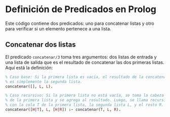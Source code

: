 # Definición de Predicados en Prolog

Este código contiene dos predicados: uno para concatenar listas y otro para verificar si un elemento pertenece a una lista.

## Concatenar dos listas

El predicado `concatenar/3` toma tres argumentos: dos listas de entrada y una lista de salida que es el resultado de concatenar las dos primeras listas. Aquí está la definición:

```prolog
% Caso base: Si la primera lista es vacía, el resultado de la concatenación
% es simplemente la segunda lista.
concatenar([], L, L).

% Caso recursivo: Si la primera lista no está vacía, se toma la cabeza H
% de la primera lista y se agrega al resultado. Luego, se llama recursivamente
% con la cola T de la primera lista, la segunda lista L, y el resto R.
concatenar([H|T], L, [H|R]) :- concatenar(T, L, R).
